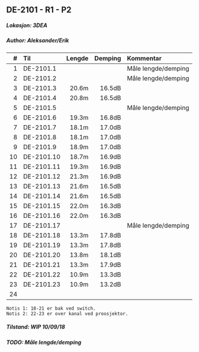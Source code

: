 ## DE-2101 - R1 - P2
##### Lokasjon: 3DEA
##### Author: Aleksander/Erik

|  #  |        Til      |Lengde|Demping|Kommentar          |
|----:|:----------------|-----:|------:|:------------------|
|    1|DE-2101.1        |      |       |Måle lengde/demping|
|    2|DE-2101.2        |      |       |Måle lengde/demping|
|    3|DE-2101.3        | 20.6m| 16.5dB|                   |
|    4|DE-2101.4        | 20.8m| 16.5dB|                   |
|    5|DE-2101.5        |      |       |Måle lengde/demping|
|    6|DE-2101.6        | 19.3m| 16.8dB|                   |
|    7|DE-2101.7        | 18.1m| 17.0dB|                   |
|    8|DE-2101.8        | 18.1m| 17.0dB|                   |
|    9|DE-2101.9        | 18.9m| 17.0dB|                   |
|   10|DE-2101.10       | 18.7m| 16.9dB|                   |
|   11|DE-2101.11       | 19.3m| 16.9dB|                   |
|   12|DE-2101.12       | 21.3m| 16.9dB|                   |
|   13|DE-2101.13       | 21.6m| 16.5dB|                   |
|   14|DE-2101.14       | 21.6m| 16.5dB|                   | 
|   15|DE-2101.15       | 22.0m| 16.3dB|                   |
|   16|DE-2101.16       | 22.0m| 16.3dB|                   |
|   17|DE-2101.17       |      |       |Måle lengde/demping|
|   18|DE-2101.18       | 13.3m| 17.8dB|                   |
|   19|DE-2101.19       | 13.3m| 17.8dB|                   |
|   20|DE-2101.20       | 13.8m| 18.1dB|                   |
|   21|DE-2101.21       | 13.3m| 17.9dB|                   |
|   22|DE-2101.22       | 10.9m| 13.3dB|                   |
|   23|DE-2101.23       | 10.9m| 13.2dB|                   |
|   24|                 |      |       |                   |

```
Notis 1: 18-21 er bak ved switch.
Notis 2: 22-23 er over kanal ved proosjektor.
```
##### Tilstand: WIP 10/09/18
##### TODO: Måle lengde/demping
